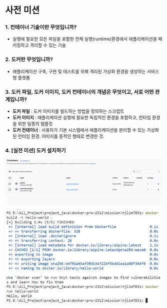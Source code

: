 # 사전 미션

### 1. 컨테이너 기술이란 무엇입니까?
* 실행에 필요한 모든 파일을 포함한 전체 실행(runtime)환경에서 애플리케이션을 패키징하고 격리할 수 있는 기술

### 2. 도커란 무엇입니까?
* 애플리케이션 구축, 구현 및 테스트를 위해 격리된 가상화 환경을 생성하는 서비스형 플랫폼

### 3. 도커 파일, 도커 이미지, 도커 컨테이너의 개념은 무엇이고, 서로 어떤 관계입니까?
* **도커 파일** : 도커 이미지를 빌드하는 방법을 정의하는 스크립트
* **도커 이미지** : 애플리케이션 실행에 필요한 독립적인 환경을 포함하고, 런타임 환경을 위한 일종의 템플릿
* **도커 컨테이너** : 사용자가 기본 시스템에서 애플리케이션을 분리할 수 있는 가상화된 런타임 환경. 이미지를 동적인 형태로 변경한 것.


### 4. [실전 미션] 도커 설치하기
![윈도우 도커 데스크탑 화면](./윈도우_도커_데스크탑_화면.png)

![도커 컨테이너 실행 화면](./도커_컨테이너_실행_화면.png)